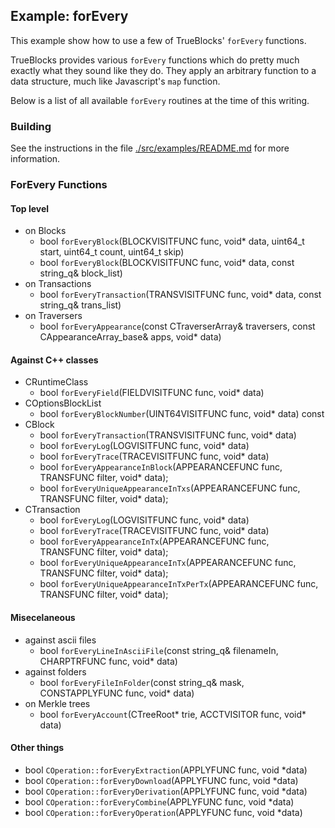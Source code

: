 ## Example: forEvery

This example show how to use a few of TrueBlocks' `forEvery` functions.

TrueBlocks provides various `forEvery` functions which do pretty much exactly what they sound like they do. They apply an arbitrary function to a data structure, much like Javascript's `map` function.

Below is a list of all available `forEvery` routines at the time of this writing.

### Building

See the instructions in the file [./src/examples/README.md](../README.md) for more information.

### ForEvery Functions

#### Top level

- on Blocks
  - bool `forEveryBlock`(BLOCKVISITFUNC func, void* data, uint64_t start, uint64_t count, uint64_t skip)
  - bool `forEveryBlock`(BLOCKVISITFUNC func, void* data, const string_q& block_list)
- on Transactions
  - bool `forEveryTransaction`(TRANSVISITFUNC func, void* data, const string_q& trans_list)
- on Traversers
  - bool `forEveryAppearance`(const CTraverserArray& traversers, const CAppearanceArray_base& apps, void* data)

#### Against C++ classes

- CRuntimeClass
  - bool `forEveryField`(FIELDVISITFUNC func, void* data)
- COptionsBlockList
  - bool `forEveryBlockNumber`(UINT64VISITFUNC func, void* data) const
- CBlock
  - bool `forEveryTransaction`(TRANSVISITFUNC func, void* data)
  - bool `forEveryLog`(LOGVISITFUNC func, void* data)
  - bool `forEveryTrace`(TRACEVISITFUNC func, void* data)
  - bool `forEveryAppearanceInBlock`(APPEARANCEFUNC func, TRANSFUNC filter, void* data);
  - bool `forEveryUniqueAppearanceInTxs`(APPEARANCEFUNC func, TRANSFUNC filter, void* data);
- CTransaction
  - bool `forEveryLog`(LOGVISITFUNC func, void* data)
  - bool `forEveryTrace`(TRACEVISITFUNC func, void* data)
  - bool `forEveryAppearanceInTx`(APPEARANCEFUNC func, TRANSFUNC filter, void* data);
  - bool `forEveryUniqueAppearanceInTx`(APPEARANCEFUNC func, TRANSFUNC filter, void* data);
  - bool `forEveryUniqueAppearanceInTxPerTx`(APPEARANCEFUNC func, TRANSFUNC filter, void* data);

#### Misecelaneous

- against ascii files
  - bool `forEveryLineInAsciiFile`(const string_q& filenameIn, CHARPTRFUNC func, void* data)
- against folders
  - bool `forEveryFileInFolder`(const string_q& mask, CONSTAPPLYFUNC func, void* data)
- on Merkle trees
  - bool `forEveryAccount`(CTreeRoot* trie, ACCTVISITOR func, void* data)

#### Other things

- bool `COperation::forEveryExtraction`(APPLYFUNC func, void *data)
- bool `COperation::forEveryDownload`(APPLYFUNC func, void *data)
- bool `COperation::forEveryDerivation`(APPLYFUNC func, void *data)
- bool `COperation::forEveryCombine`(APPLYFUNC func, void *data)
- bool `COperation::forEveryOperation`(APPLYFUNC func, void *data)
